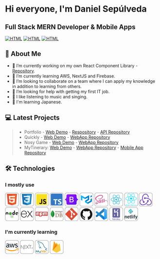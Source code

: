 # Hi everyone, I'm Daniel Sepúlveda

## Full Stack MERN Developer & Mobile Apps

[![HTML](https://img.shields.io/badge/linkedin-%230077B5.svg?&style=for-the-badge&logo=linkedin&logoColor=white)](https://www.linkedin.com/in/dansepulvedap/)
[![HTML](https://img.shields.io/badge/Gmail-D14836?style=for-the-badge&logo=gmail&logoColor=white)](mailto:dansepdev@gmail.com)
[![HTML](https://img.shields.io/badge/website-000000?style=for-the-badge&logo=About.me&logoColor=white)](https://dansep.vercel.app)

## 👦 About Me

- 🔭 I’m currently working on my own React Component Library - [Repository](https://github.com/DanSepulveda/react-compeasy).
- 🌱 I’m currently learning AWS, NextJS and Firebase.
- 👯 I’m looking to collaborate on a team where I can apply my knowledge in addition to learning from others.
- 🤔 I’m looking for help with getting my first IT job.
- 🎵 I like listening to music and singing.
- 👹 I'm learning Japanese.

## 💻 Latest Projects

> - Portfolio - [Web Demo](https://dansep.vercel.app/) - [Respository](https://github.com/DanSepulveda/portfolio) - [API Repository](https://github.com/DanSepulveda/portfolio-api)
> - Quickly - [Web Demo](https://quickly-food.herokuapp.com/) - [WebApp Repository](https://github.com/DanSepulveda/eCommerce)
> - Nosy Game - [Web Demo](https://nosygame.herokuapp.com/) - [WebApp Repository](https://github.com/DanSepulveda/nosygame)
> - MyTinerary: [Web Demo](https://mytinerary-dansep.herokuapp.com/) - [WebApp Repository](https://github.com/DanSepulveda/mytinerary-sepulveda) - [Mobile App Repository](https://github.com/DanSepulveda/mytinerary-app)

## 🛠️ Technologies

### I mostly use

[![HTML](https://github.com/DanSepulveda/DanSepulveda/blob/main/45px/html.png)](https://developer.mozilla.org/en-US/docs/Web/HTML)
[![CSS](https://github.com/DanSepulveda/DanSepulveda/blob/main/45px/css.png)](https://developer.mozilla.org/en-US/docs/Web/CSS)
[![JavaScript](https://github.com/DanSepulveda/DanSepulveda/blob/main/45px/javascript.png)](https://developer.mozilla.org/en-US/docs/Web/JavaScript)
[![TypeScript](https://github.com/DanSepulveda/DanSepulveda/blob/main/45px/typescript.png)](https://www.typescriptlang.org/)
[![Bootstrap](https://github.com/DanSepulveda/DanSepulveda/blob/main/45px/bootstrap5.png)](https://getbootstrap.com/)
[![Material UI](https://github.com/DanSepulveda/DanSepulveda/blob/main/45px/material-ui.png)](https://mui.com/)
[![SASS](https://github.com/DanSepulveda/DanSepulveda/blob/main/45px/sass.png)](https://sass-lang.com/)
[![React](https://github.com/DanSepulveda/DanSepulveda/blob/main/45px/react.png)](https://reactjs.org/)
[![React Native](https://github.com/DanSepulveda/DanSepulveda/blob/main/45px/react-native.png)](https://reactnative.dev/)
[![Redux](https://github.com/DanSepulveda/DanSepulveda/blob/main/45px/redux.png)](https://redux.js.org/)
[![Node JS](https://github.com/DanSepulveda/DanSepulveda/blob/main/45px/node.png)](https://nodejs.org/en/)
[![Express](https://github.com/DanSepulveda/DanSepulveda/blob/main/45px/express-js.png)](https://expressjs.com/)
[![NPM](https://github.com/DanSepulveda/DanSepulveda/blob/main/45px/npm.png)](https://www.npmjs.com/)
[![MongoDB](https://github.com/DanSepulveda/DanSepulveda/blob/main/45px/mongodb.png)](https://www.mongodb.com/)
[![GIT](https://github.com/DanSepulveda/DanSepulveda/blob/main/45px/git.png)](https://git-scm.com/)
[![Github](https://github.com/DanSepulveda/DanSepulveda/blob/main/45px/github.png)](https://github.com/)
[![VS Code](https://github.com/DanSepulveda/DanSepulveda/blob/main/45px/vs-code.png)](https://code.visualstudio.com/)
[![Heroku](https://github.com/DanSepulveda/DanSepulveda/blob/main/45px/heroku.png)](https://heroku.com/)
[![Netlify](https://github.com/DanSepulveda/DanSepulveda/blob/main/45px/netlify.png)](https://www.netlify.com/)

### I'm currently learning

[![AWS](https://github.com/DanSepulveda/DanSepulveda/blob/main/45px/aws.png)](https://aws.amazon.com/es/)
[![Next JS](https://github.com/DanSepulveda/DanSepulveda/blob/main/45px/next-js.png)](https://nextjs.org/)
[![MySQL](https://github.com/DanSepulveda/DanSepulveda/blob/main/45px/mysql.png)](https://www.mysql.com/)
[![Firebase](https://github.com/DanSepulveda/DanSepulveda/blob/main/45px/firebase.png)](https://firebase.google.com/)